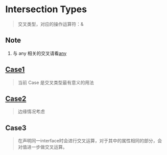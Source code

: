 # Intersection Types

> 交叉类型，对应的操作运算符：&

## Note

1. 与 any 相关的交叉请看[any](./any.md)

## [Case1](/cases/IntersectionTypes/case1.ts)

> 当前 Case 是交叉类型最有意义的用法


## [Case2](/cases/IntersectionTypes/case2.ts)

> 边缘情况考虑

## Case3

> 在声明同一interface时会进行交叉运算，对于其中的属性相同的部分，会对值进一步做交叉运算。